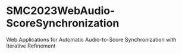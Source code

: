 # SMC2023WebAudio-ScoreSynchronization
Web Applications for Automatic Audio-to-Score Synchronization with Iterative Refinement
